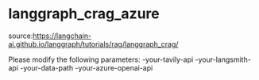 # langgraph_crag_azure

source:https://langchain-ai.github.io/langgraph/tutorials/rag/langgraph_crag/

Please modify the following parameters:
-your-tavily-api
-your-langsmith-api
-your-data-path
-your-azure-openai-api
